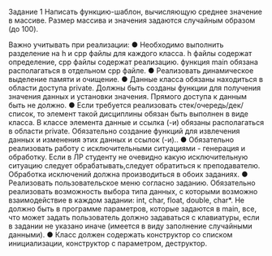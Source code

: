 Задание 1 
Написать функцию-шаблон, вычисляющую среднее значение в массиве. Размер массива и значения задаются случайным образом (до 100).

Важно учитывать при реализации:
●	Необходимо выполнить разделение на h и cpp файлы для каждого класса. h файлы содержат определение, cpp файлы содержат реализацию. функция main обязана располагаться в отдельном cpp файле.
●	Реализовать динамическое выделение памяти и очищение.
●	Данные класса обязаны находиться в области доступа private. Должны быть созданы функции для получения значения данных и установки значения. Прямого доступа к данным быть не должно.
●	Если требуется реализовать стек/очередь/дек/список, то элемент такой дисциплины обязан быть выполнен в виде класса. В классе элемента данные и ссылка (-и) обязаны располагаться в области private. Обязательно создание функций для извлечения данных и изменения этих данных и ссылок (-и)..
●	Обязательно реализовать работу с исключительными ситуациями - генерация и обработку. Если в ЛР студенту не очевидно какую исключительную ситуацию следует обрабатывать,следует обратиться к преподавателю. Обработка исключений должна производиться в обоих заданиях.
●	Реализовать пользовательское меню согласно заданию. Обязательно реализовать возможность выбора типа данных, с которыми возможно взаимодействие в каждом задании: int, char, float, double, char*. Не должно быть в программе параметров, которые задаются в main, все, что может задать пользователь должно задаваться с клавиатуры, если в задании не указано иначе (имеется в виду заполнение случайными данными).
●	Класс должен содержать конструктор со списком инициализации, конструктор с параметром, деструктор.
